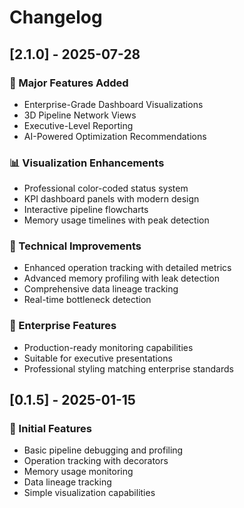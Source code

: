 ﻿# Changelog

## [2.1.0] - 2025-07-28

### 🎨 Major Features Added
- Enterprise-Grade Dashboard Visualizations
- 3D Pipeline Network Views  
- Executive-Level Reporting
- AI-Powered Optimization Recommendations

### 📊 Visualization Enhancements
- Professional color-coded status system
- KPI dashboard panels with modern design
- Interactive pipeline flowcharts
- Memory usage timelines with peak detection

### 🔧 Technical Improvements
- Enhanced operation tracking with detailed metrics
- Advanced memory profiling with leak detection
- Comprehensive data lineage tracking
- Real-time bottleneck detection

### 🏢 Enterprise Features
- Production-ready monitoring capabilities
- Suitable for executive presentations
- Professional styling matching enterprise standards

## [0.1.5] - 2025-01-15

### 🚀 Initial Features
- Basic pipeline debugging and profiling
- Operation tracking with decorators
- Memory usage monitoring
- Data lineage tracking
- Simple visualization capabilities